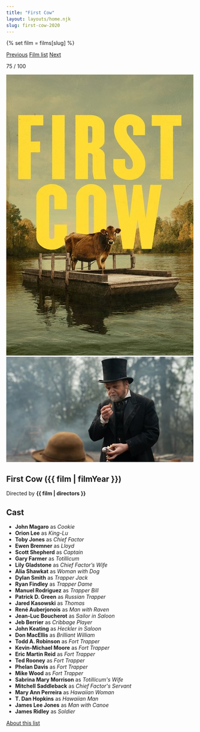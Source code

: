 ```yaml
---
title: "First Cow"
layout: layouts/home.njk
slug: first-cow-2020
---
```


{% set film = films[slug] %}

<nav class="films">
  <a class="prev" href="../portrait-of-a-lady-on-fire-2019">Previous</a>
  <a href="../">Film list</a>
  <a class="next" href="../schemers-2020">Next</a>
</nav>

<p>75 / 100</p>

<article class="film">
  <div class="backdrop-and-poster">
    <img class="poster" src="../films/posters/first-cow-2020.jpg" alt="">
    <img class="backdrop" src="../films/backdrops/first-cow-2020.jpg" alt="">
  </div>

  <h1>First Cow ({{ film | filmYear }})</h1>

  

  <p class="director">
    Directed by <strong>{{ film | directors }}</strong>
  </p>


  <h2>
    Cast
  </h2>
  <ul>
            <li><strong>John Magaro</strong> as <em>Cookie</em></li>
        <li><strong>Orion Lee</strong> as <em>King-Lu</em></li>
        <li><strong>Toby Jones</strong> as <em>Chief Factor</em></li>
        <li><strong>Ewen Bremner</strong> as <em>Lloyd</em></li>
        <li><strong>Scott Shepherd</strong> as <em>Captain</em></li>
        <li><strong>Gary Farmer</strong> as <em>Totillicum</em></li>
        <li><strong>Lily Gladstone</strong> as <em>Chief Factor’s Wife</em></li>
        <li><strong>Alia Shawkat</strong> as <em>Woman with Dog</em></li>
        <li><strong>Dylan Smith</strong> as <em>Trapper Jack</em></li>
        <li><strong>Ryan Findley</strong> as <em>Trapper Dame</em></li>
        <li><strong>Manuel Rodriguez</strong> as <em>Trapper Bill</em></li>
        <li><strong>Patrick D. Green</strong> as <em>Russian Trapper</em></li>
        <li><strong>Jared Kasowski</strong> as <em>Thomas</em></li>
        <li><strong>René Auberjonois</strong> as <em>Man with Raven</em></li>
        <li><strong>Jean-Luc Boucherot</strong> as <em>Sailor in Saloon</em></li>
        <li><strong>Jeb Berrier</strong> as <em>Cribbage Player</em></li>
        <li><strong>John Keating</strong> as <em>Heckler in Saloon</em></li>
        <li><strong>Don MacEllis</strong> as <em>Brilliant William</em></li>
        <li><strong>Todd A. Robinson</strong> as <em>Fort Trapper</em></li>
        <li><strong>Kevin-Michael Moore</strong> as <em>Fort Trapper</em></li>
        <li><strong>Eric Martin Reid</strong> as <em>Fort Trapper</em></li>
        <li><strong>Ted Rooney</strong> as <em>Fort Trapper</em></li>
        <li><strong>Phelan Davis</strong> as <em>Fort Trapper</em></li>
        <li><strong>Mike Wood</strong> as <em>Fort Trapper</em></li>
        <li><strong>Sabrina Mary Morrison</strong> as <em>Totillicum's Wife</em></li>
        <li><strong>Mitchell Saddleback</strong> as <em>Chief Factor's Servant</em></li>
        <li><strong>Mary Ann Perreira</strong> as <em>Hawaiian Woman</em></li>
        <li><strong>T. Dan Hopkins</strong> as <em>Hawaiian Man</em></li>
        <li><strong>James Lee Jones</strong> as <em>Man with Canoe</em></li>
        <li><strong>James Ridley</strong> as <em>Soldier</em></li>
  </ul>
</article>
<footer>
  <a href="../about">About this list</a>
</footer>
